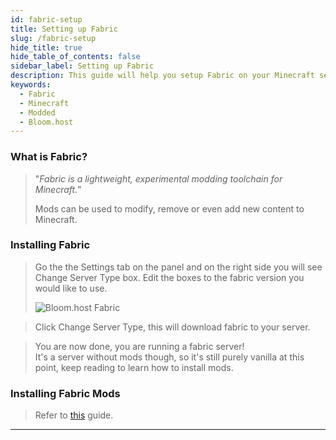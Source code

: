 ```yaml
---
id: fabric-setup
title: Setting up Fabric
slug: /fabric-setup
hide_title: true
hide_table_of_contents: false
sidebar_label: Setting up Fabric
description: This guide will help you setup Fabric on your Minecraft server
keywords:
  - Fabric
  - Minecraft
  - Modded
  - Bloom.host
---
```


### What is Fabric?
> "*Fabric is a lightweight, experimental modding toolchain for Minecraft.*"
> 
> Mods can be used to modify, remove or even add new content to Minecraft.


### Installing Fabric
> Go the the Settings tab on the panel and on the right side you will see Change Server Type box. 
> Edit the boxes to the fabric version you would like to use.
>
> ![Bloom.host Fabric](/imgs/plugins_and_modifications/fabric_setup/FabricInstaller.png)

> Click Change Server Type, this will download fabric to your server. 

> You are now done, you are running a fabric server!  
> It's a server without mods though, so it's still purely vanilla at this point, keep reading to learn how to install mods.

### Installing Fabric Mods
> 
> Refer to [this](mods-install.md) guide.

---
